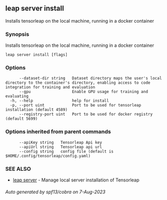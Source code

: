 ## leap server install

Installs tensorleap on the local machine, running in a docker container

### Synopsis

Installs tensorleap on the local machine, running in a docker container

```
leap server install [flags]
```

### Options

```
      --dataset-dir string   Dataset directory maps the user's local directory to the container's directory, enabling access to code integration for training and evaluation
      --gpu                  Enable GPU usage for training and evaluating
  -h, --help                 help for install
  -p, --port uint            Port to be used for tensorleap installation (default 4589)
      --registry-port uint   Port to be used for docker registry (default 5699)
```

### Options inherited from parent commands

```
      --apiKey string   Tensorleap Api key
      --apiUrl string   Tensorleap api url
      --config string   config file (default is $HOME/.config/tensorleap/config.yaml)
```

### SEE ALSO

* [leap server](leap_server.md)	 - Manage local server installation of Tensorleap

###### Auto generated by spf13/cobra on 7-Aug-2023
